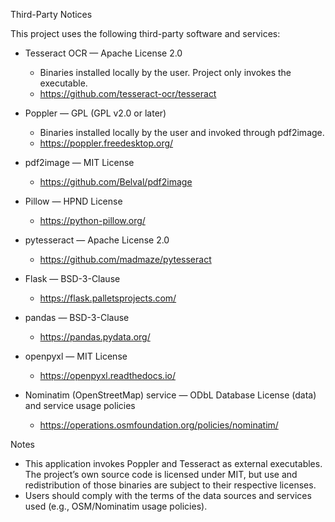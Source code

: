 Third-Party Notices

This project uses the following third-party software and services:

- Tesseract OCR — Apache License 2.0
  - Binaries installed locally by the user. Project only invokes the executable.
  - https://github.com/tesseract-ocr/tesseract

- Poppler — GPL (GPL v2.0 or later)
  - Binaries installed locally by the user and invoked through pdf2image.
  - https://poppler.freedesktop.org/

- pdf2image — MIT License
  - https://github.com/Belval/pdf2image

- Pillow — HPND License
  - https://python-pillow.org/

- pytesseract — Apache License 2.0
  - https://github.com/madmaze/pytesseract

- Flask — BSD-3-Clause
  - https://flask.palletsprojects.com/

- pandas — BSD-3-Clause
  - https://pandas.pydata.org/

- openpyxl — MIT License
  - https://openpyxl.readthedocs.io/

- Nominatim (OpenStreetMap) service — ODbL Database License (data) and service usage policies
  - https://operations.osmfoundation.org/policies/nominatim/

Notes
- This application invokes Poppler and Tesseract as external executables. The project’s own source code is licensed under MIT, but use and redistribution of those binaries are subject to their respective licenses.
- Users should comply with the terms of the data sources and services used (e.g., OSM/Nominatim usage policies).
